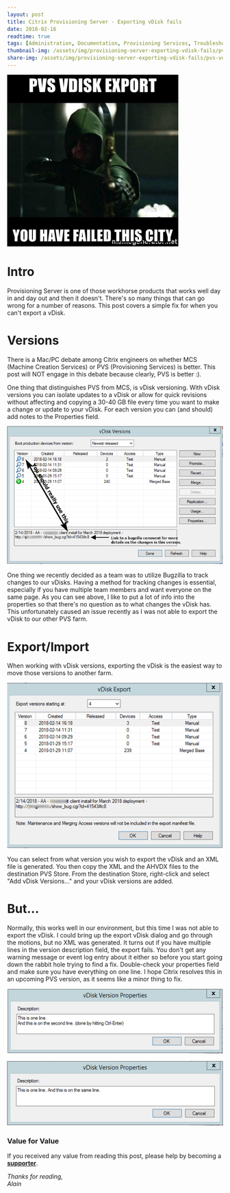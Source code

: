 ```yaml
---
layout: post
title: Citrix Provisioning Server - Exporting vDisk fails
date: 2018-02-16
readtime: true
tags: [Administration, Documentation, Provisioning Services, Troubleshooting]
thumbnail-img: /assets/img/provisioning-server-exporting-vdisk-fails/pvs-vdisk-export-you-have-failed-this-city.jpg
share-img: /assets/img/provisioning-server-exporting-vdisk-fails/pvs-vdisk-export-you-have-failed-this-city.jpg
---
```

![Arro](/assets/img/provisioning-server-exporting-vdisk-fails/pvs-vdisk-export-you-have-failed-this-city.jpg)

# Intro #
Provisioning Server is one of those workhorse products that works well day in and day out and then it doesn't. There's so many things that can go wrong for a number of reasons. This post covers a simple fix for when you can't export a vDisk.
# Versions #
There is a Mac/PC debate among Citrix engineers on whether MCS (Machine Creation Services) or PVS (Provisioning Services) is better. This post will NOT engage in this debate because clearly, PVS is better :).

One thing that distinguishes PVS from MCS, is vDisk versioning. With vDisk versions you can isolate updates to a vDisk or allow for quick revisions without affecting and copying a 30-40 GB file every time you want to make a change or update to your vDisk. For each version you can (and should) add notes to the Properties field.

![](/assets/img/provisioning-server-exporting-vdisk-fails/vdiskversionproperties1.png)

One thing we recently decided as a team was to utilize Bugzilla to track changes to our vDisks. Having a method for tracking changes is essential, especially if you have multiple team members and want everyone on the same page. As you can see above, I like to put a lot of info into the properties so that there's no question as to what changes the vDisk has. This unfortunately caused an issue recently as I was not able to export the vDisk to our other PVS farm.
# Export/Import #
When working with vDisk versions, exporting the vDisk is the easiest way to move those versions to another farm.

![](/assets/img/provisioning-server-exporting-vdisk-fails/vdiskexport.png)

You can select from what version you wish to export the vDisk and an XML file is generated. You then copy the XML and the AHVDX files to the destination PVS Store. From the destination Store, right-click and select "Add vDisk Versions..." and your vDisk versions are added.

# But... #
Normally, this works well in our environment, but this time I was not able to export the vDisk. I could bring up the export vDisk dialog and go through the motions, but no XML was generated. It turns out if you have multiple lines in the version description field, the export fails. You don't get any warning message or event log entry about it either so before you start going down the rabbit hole trying to find a fix. Double-check your properties field and make sure you have everything on one line. I hope Citrix resolves this in an upcoming PVS version, as it seems like a minor thing to fix.

![](/assets/img/provisioning-server-exporting-vdisk-fails/vdisktwolines.png)

![](/assets/img/provisioning-server-exporting-vdisk-fails/vdiskoneline.png)

### Value for Value
If you received any value from reading this post, please help by becoming a [**supporter**](https://www.paypal.com/donate?hosted_button_id=73HNLGA2SGLLU).

*Thanks for reading,*  
*Alain*